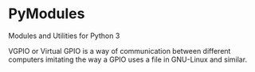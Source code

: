# PyModules
Modules and Utilities for Python 3

VGPIO or Virtual GPIO is a way of communication between different computers imitating the way a GPIO uses a file in GNU-Linux and similar.
